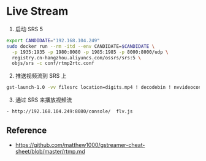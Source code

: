 # Live Stream

1) 启动 SRS 5

```sh
export CANDIDATE="192.168.104.249"
sudo docker run --rm -itd --env CANDIDATE=$CANDIDATE \
  -p 1935:1935 -p 1980:8080 -p 1985:1985 -p 8000:8000/udp \
  registry.cn-hangzhou.aliyuncs.com/ossrs/srs:5 \
  objs/srs -c conf/rtmp2rtc.conf
```

2) 推送视频流到 SRS 上

```sh
gst-launch-1.0 -vv filesrc location=digits.mp4 ! decodebin ! nvvideoconvert ! identity drop-allocation=1 ! x264enc tune=zerolatency ! flvmux streamable=true ! rtmpsink location='rtmp://192.168.104.249:1935/live/hebin
```

3) 通过 SRS 来播放视频流


```
- http://192.168.104.249:8080/console/  flv.js
```    


## Reference
* https://github.com/matthew1000/gstreamer-cheat-sheet/blob/master/rtmp.md